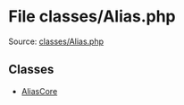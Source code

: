 File classes/Alias.php
=========

Source: [classes/Alias.php](https://github.com/PrestaShop/PrestaShop/blob/1.6.0.8/classes/Alias.php)


Classes
-------

* [AliasCore](class.AliasCore.md)

